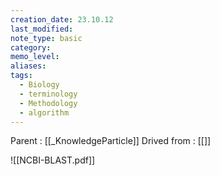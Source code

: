 ```yaml
---
creation_date: 23.10.12
last_modified: 
note_type: basic
category: 
memo_level: 
aliases: 
tags:
  - Biology
  - terminology
  - Methodology
  - algorithm
---
```


Parent : [[_KnowledgeParticle]]
Drived from : [[]]

![[NCBI-BLAST.pdf]]
